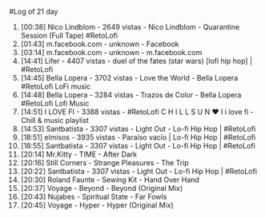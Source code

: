 #Log of 21 day

1. [00:38] Nico Lindblom - 2649 vistas - Nico Lindblom - Quarantine Session (Full Tape) #RetoLofi
1. [01:43] m.facebook.com - unknown - Facebook
1. [03:14] m.facebook.com - unknown - m.facebook.com
1. [14:41] Lifer - 4407 vistas - duel of the fates (star wars) [lofi hip hop] | #RetoLofi
1. [14:45] Bella Lopera - 3702 vistas - Love the World  -  Bella Lopera  #RetoLofi   LoFi music
1. [14:48] Bella Lopera - 3284 vistas - Trazos de Color - Bella Lopera #RetoLofi Lofi Music
1. [14:51] I LOVE FI - 3388 vistas - #RetoLofi   C H I L L S U N ♥ I  i love fi - Chill & music playlist
1. [14:53] Santbatista - 3307 vistas - Light Out - Lo-fi Hip Hop | #RetoLofi
1. [18:51] elmisos - 3935 vistas - Paraíso vacío | Lo-fi Hip Hop | #RetoLofi
1. [18:55] Santbatista - 3307 vistas - Light Out - Lo-fi Hip Hop | #RetoLofi
1. [20:14] Mr.Kitty - TIME - After Dark
1. [20:16] Still Corners - Strange Pleasures - The Trip
1. [20:22] Santbatista - 3307 vistas - Light Out - Lo-fi Hip Hop | #RetoLofi
1. [20:30] Roland Faunte - Sewing Kit - Hand Over Hand
1. [20:37] Voyage - Beyond - Beyond (Original Mix)
1. [20:43] Nujabes - Spiritual State - Far Fowls
1. [20:45] Voyage - Hyper - Hyper (Original Mix)

